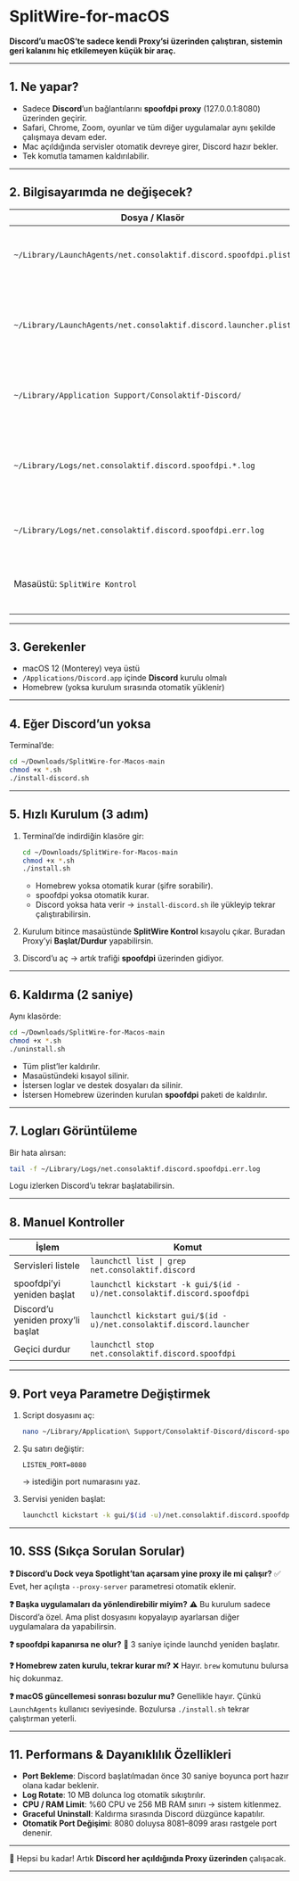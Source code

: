 # SplitWire-for-macOS

**Discord’u macOS’te sadece kendi Proxy’si üzerinden çalıştıran, sistemin geri kalanını hiç etkilemeyen küçük bir araç.**

---

## 1. Ne yapar?

- Sadece **Discord**’un bağlantılarını **spoofdpi proxy** (127.0.0.1:8080) üzerinden geçirir.
- Safari, Chrome, Zoom, oyunlar ve tüm diğer uygulamalar aynı şekilde çalışmaya devam eder.
- Mac açıldığında servisler otomatik devreye girer, Discord hazır bekler.
- Tek komutla tamamen kaldırılabilir.

---

## 2. Bilgisayarımda ne değişecek?

| Dosya / Klasör                                                  | Açıklama                                                      |
| --------------------------------------------------------------- | ------------------------------------------------------------- |
| `~/Library/LaunchAgents/net.consolaktif.discord.spoofdpi.plist` | spoofdpi’yi arka planda sürekli çalıştırır                    |
| `~/Library/LaunchAgents/net.consolaktif.discord.launcher.plist` | Discord’u **proxy port açılana kadar bekleyip** öyle başlatır |
| `~/Library/Application Support/Consolaktif-Discord/`            | Script’ler ve kontrol paneli buraya kopyalanır                |
| `~/Library/Logs/net.consolaktif.discord.spoofdpi.*.log`         | Çalışma logları, 10 MB’ı geçerse otomatik sıkıştırılır (gzip) |
| `~/Library/Logs/net.consolaktif.discord.spoofdpi.err.log`       | Hata logları, ilk bakılacak yer                               |
| Masaüstü: `SplitWire Kontrol`                                   | Discord’u Proxy ile **Başlat / Durdur** paneli                |

---

## 3. Gerekenler

- macOS 12 (Monterey) veya üstü
- `/Applications/Discord.app` içinde **Discord** kurulu olmalı
- Homebrew (yoksa kurulum sırasında otomatik yüklenir)

---

## 4. Eğer **Discord’un yoksa**

Terminal’de:

```bash
cd ~/Downloads/SplitWire-for-Macos-main
chmod +x *.sh
./install-discord.sh
```

---

## 5. Hızlı Kurulum (3 adım)

1. Terminal’de indirdiğin klasöre gir:

   ```bash
   cd ~/Downloads/SplitWire-for-Macos-main
   chmod +x *.sh
   ./install.sh
   ```

   - Homebrew yoksa otomatik kurar (şifre sorabilir).
   - spoofdpi yoksa otomatik kurar.
   - Discord yoksa hata verir → `install-discord.sh` ile yükleyip tekrar çalıştırabilirsin.

2. Kurulum bitince masaüstünde **SplitWire Kontrol** kısayolu çıkar.
   Buradan Proxy’yi **Başlat/Durdur** yapabilirsin.

3. Discord’u aç → artık trafiği **spoofdpi** üzerinden gidiyor.

---

## 6. Kaldırma (2 saniye)

Aynı klasörde:

```bash
cd ~/Downloads/SplitWire-for-Macos-main
chmod +x *.sh
./uninstall.sh
```

- Tüm plist’ler kaldırılır.
- Masaüstündeki kısayol silinir.
- İstersen loglar ve destek dosyaları da silinir.
- İstersen Homebrew üzerinden kurulan **spoofdpi** paketi de kaldırılır.

---

## 7. Logları Görüntüleme

Bir hata alırsan:

```bash
tail -f ~/Library/Logs/net.consolaktif.discord.spoofdpi.err.log
```

Logu izlerken Discord’u tekrar başlatabilirsin.

---

## 8. Manuel Kontroller

| İşlem                             | Komut                                                                  |
| --------------------------------- | ---------------------------------------------------------------------- |
| Servisleri listele                | `launchctl list \| grep net.consolaktif.discord`                       |
| spoofdpi’yi yeniden başlat        | `launchctl kickstart -k gui/$(id -u)/net.consolaktif.discord.spoofdpi` |
| Discord’u yeniden proxy’li başlat | `launchctl kickstart gui/$(id -u)/net.consolaktif.discord.launcher`    |
| Geçici durdur                     | `launchctl stop net.consolaktif.discord.spoofdpi`                      |

---

## 9. Port veya Parametre Değiştirmek

1. Script dosyasını aç:

   ```bash
   nano ~/Library/Application\ Support/Consolaktif-Discord/discord-spoofdpi.sh
   ```

2. Şu satırı değiştir:

   ```
   LISTEN_PORT=8080
   ```

   → istediğin port numarasını yaz.

3. Servisi yeniden başlat:

   ```bash
   launchctl kickstart -k gui/$(id -u)/net.consolaktif.discord.spoofdpi
   ```

---

## 10. SSS (Sıkça Sorulan Sorular)

**❓ Discord’u Dock veya Spotlight’tan açarsam yine proxy ile mi çalışır?**
✅ Evet, her açılışta `--proxy-server` parametresi otomatik eklenir.

**❓ Başka uygulamaları da yönlendirebilir miyim?**
⚠️ Bu kurulum sadece Discord’a özel. Ama plist dosyasını kopyalayıp ayarlarsan diğer uygulamalara da yapabilirsin.

**❓ spoofdpi kapanırsa ne olur?**
🔄 3 saniye içinde launchd yeniden başlatır.

**❓ Homebrew zaten kurulu, tekrar kurar mı?**
❌ Hayır. `brew` komutunu bulursa hiç dokunmaz.

**❓ macOS güncellemesi sonrası bozulur mu?**
Genellikle hayır. Çünkü `LaunchAgents` kullanıcı seviyesinde. Bozulursa `./install.sh` tekrar çalıştırman yeterli.

---

## 11. Performans & Dayanıklılık Özellikleri

- **Port Bekleme**: Discord başlatılmadan önce 30 saniye boyunca port hazır olana kadar beklenir.
- **Log Rotate**: 10 MB dolunca log otomatik sıkıştırılır.
- **CPU / RAM Limit**: %60 CPU ve 256 MB RAM sınırı → sistem kitlenmez.
- **Graceful Uninstall**: Kaldırma sırasında Discord düzgünce kapatılır.
- **Otomatik Port Değişimi**: 8080 doluysa 8081–8099 arası rastgele port denenir.

---

🎉 Hepsi bu kadar!
Artık **Discord her açıldığında Proxy üzerinden** çalışacak.

---
